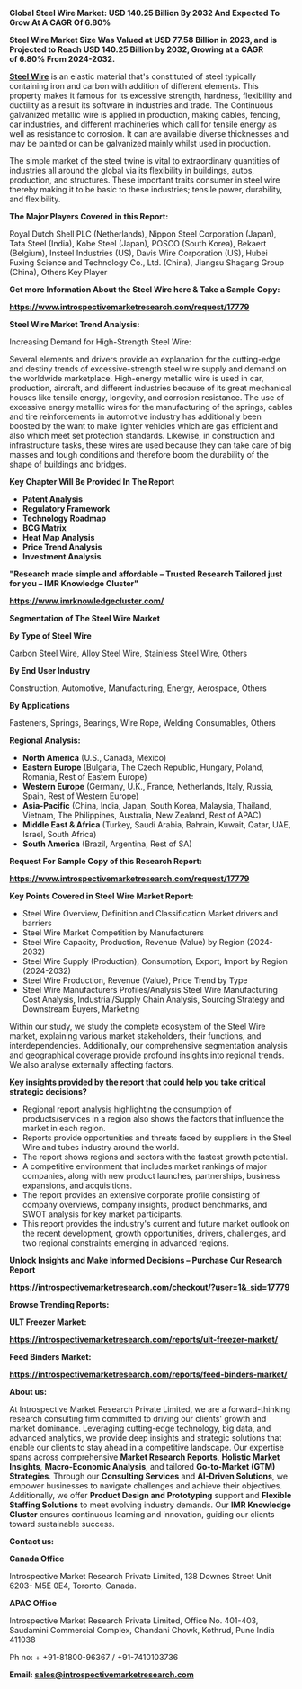 <p style="text-align: justify;">&nbsp;</p>
<p style="text-align: justify;">&nbsp;</p>
<p style="text-align: justify;">&nbsp;</p>
<p style="text-align: justify;">&nbsp;</p>
<p style="text-align: justify;">&nbsp;</p>
<p style="text-align: justify;">&nbsp;</p>
<p style="text-align: justify;">&nbsp;</p>
<p style="text-align: justify;">&nbsp;</p>
<p><strong>Global Steel Wire Market: USD 140.25 Billion By 2032 And Expected To Grow At A CAGR Of 6.80%</strong></p>
<p><strong>Steel Wire Market Size Was Valued at USD&nbsp;77.58&nbsp;Billion in 2023, and is Projected to Reach USD&nbsp;140.25&nbsp;Billion by 2032, Growing at a CAGR of&nbsp;6.80%&nbsp;From 2024-2032.</strong></p>
<p><strong><a href="https://introspectivemarketresearch.com/reports/steel-wire-market/">Steel Wire</a></strong> is an elastic material that's constituted of steel typically containing iron and carbon with addition of different elements. This property makes it famous for its excessive strength, hardness, flexibility and ductility as a result its software in industries and trade. The Continuous galvanized metallic wire is applied in production, making cables, fencing, car industries, and different machineries which call for tensile energy as well as resistance to corrosion. It can are available diverse thicknesses and may be painted or can be galvanized mainly whilst used in production.</p>
<p>The simple market of the steel twine is vital to extraordinary quantities of industries all around the global via its flexibility in buildings, autos, production, and structures. These important traits consumer in steel wire thereby making it to be basic to these industries; tensile power, durability, and flexibility.</p>
<p><strong>The&nbsp;Major&nbsp;Players Covered in this Report:</strong></p>
<p>Royal Dutch Shell PLC (Netherlands), Nippon Steel Corporation (Japan), Tata Steel (India), Kobe Steel (Japan), POSCO (South Korea), Bekaert (Belgium), Insteel Industries (US), Davis Wire Corporation (US), Hubei Fuxing Science and Technology Co., Ltd. (China), Jiangsu Shagang Group (China), Others Key Player</p>
<p><strong>Get more Information About the Steel Wire here &amp; Take a Sample Copy:</strong></p>
<p><strong><a href="https://www.introspectivemarketresearch.com/request/17779">https://www.introspectivemarketresearch.com/request/17779</a></strong></p>
<p><strong>Steel Wire Market Trend Analysis:</strong></p>
<p>Increasing Demand for High-Strength Steel Wire:</p>
<p>Several elements and drivers provide an explanation for the cutting-edge and destiny trends of excessive-strength steel wire supply and demand on the worldwide marketplace. High-energy metallic wire is used in car, production, aircraft, and different industries because of its great mechanical houses like tensile energy, longevity, and corrosion resistance. The use of excessive energy metallic wires for the manufacturing of the springs, cables and tire reinforcements in automotive industry has additionally been boosted by the want to make lighter vehicles which are gas efficient and also which meet set protection standards. Likewise, in construction and infrastructure tasks, these wires are used because they can take care of big masses and tough conditions and therefore boom the durability of the shape of buildings and bridges.</p>
<p><strong>Key Chapter Will Be Provided In The Report</strong></p>
<ul>
<li><strong>Patent Analysis</strong></li>
<li><strong>Regulatory Framework</strong></li>
<li><strong>Technology Roadmap</strong></li>
<li><strong>BCG Matrix</strong></li>
<li><strong>Heat Map Analysis</strong></li>
<li><strong>Price Trend Analysis</strong></li>
<li><strong>Investment Analysis</strong></li>
</ul>
<p><strong>"Research made simple and affordable &ndash; Trusted Research Tailored just for you &ndash; IMR Knowledge Cluster"</strong></p>
<p><strong><u><a href="https://www.imrknowledgecluster.com/">https://www.imrknowledgecluster.com/</a></u></strong></p>
<p><strong>Segmentation of The Steel Wire Market</strong></p>
<p><strong>By Type of Steel Wire</strong></p>
<p>Carbon Steel Wire, Alloy Steel Wire, Stainless Steel Wire, Others</p>
<p><strong>By End User Industry</strong></p>
<p>Construction, Automotive, Manufacturing, Energy, Aerospace, Others</p>
<p><strong>By Applications</strong></p>
<p>Fasteners, Springs, Bearings, Wire Rope, Welding Consumables, Others</p>
<p><strong>Regional Analysis:</strong></p>
<ul>
<li><strong>North America</strong>&nbsp;(U.S., Canada, Mexico)</li>
<li><strong>Eastern Europe</strong>&nbsp;(Bulgaria, The Czech Republic, Hungary, Poland, Romania, Rest of Eastern Europe)</li>
<li><strong>Western Europe</strong>&nbsp;(Germany, U.K., France, Netherlands, Italy, Russia, Spain, Rest of Western Europe)</li>
<li><strong>Asia-Pacific</strong>&nbsp;(China, India, Japan, South Korea, Malaysia, Thailand, Vietnam, The Philippines, Australia, New Zealand, Rest of APAC)</li>
<li><strong>Middle East &amp; Africa</strong>&nbsp;(Turkey, Saudi Arabia, Bahrain, Kuwait, Qatar, UAE, Israel, South Africa)</li>
<li><strong>South America</strong>&nbsp;(Brazil, Argentina, Rest of SA)</li>
</ul>
<p><strong>Request&nbsp;For&nbsp;Sample Copy of this Research Report:</strong></p>
<p><strong><a href="https://www.introspectivemarketresearch.com/request/17779">https://www.introspectivemarketresearch.com/request/17779</a></strong></p>
<p><strong>Key Points Covered in Steel Wire Market Report:</strong></p>
<ul>
<li>Steel Wire Overview, Definition and Classification Market drivers and barriers</li>
<li>Steel Wire Market Competition by Manufacturers</li>
<li>Steel Wire Capacity, Production, Revenue (Value) by Region (2024-2032)</li>
<li>Steel Wire Supply (Production), Consumption, Export, Import by Region (2024-2032)</li>
<li>Steel Wire Production, Revenue (Value), Price Trend by Type</li>
<li>Steel Wire Manufacturers Profiles/Analysis Steel Wire Manufacturing Cost Analysis, Industrial/Supply Chain Analysis, Sourcing Strategy and Downstream Buyers, Marketing</li>
</ul>
<p>Within our study, we study the complete ecosystem of the Steel Wire market, explaining various market stakeholders, their functions, and interdependencies. Additionally, our comprehensive segmentation analysis and geographical coverage provide profound insights into regional trends. We also analyse externally affecting factors.</p>
<p><strong>Key insights provided by the report that could help you take critical strategic decisions?</strong></p>
<ul>
<li>Regional report analysis highlighting the consumption of products/services in a region also shows the factors that influence the market in each region.</li>
<li>Reports provide opportunities and threats faced by suppliers in the Steel Wire and tubes industry around the world.</li>
<li>The report shows regions and sectors with the fastest growth potential.</li>
<li>A competitive environment that includes market rankings of major companies, along with new product launches, partnerships, business expansions, and acquisitions.</li>
<li>The report provides an extensive corporate profile consisting of company overviews, company insights, product benchmarks, and SWOT analysis for key market participants.</li>
<li>This report provides the industry's current and future market outlook on the recent development, growth opportunities, drivers, challenges, and two regional constraints emerging in advanced regions.</li>
</ul>
<p><strong>Unlock Insights and Make Informed Decisions &ndash; Purchase Our Research Report</strong></p>
<p><strong><a href="https://introspectivemarketresearch.com/checkout/?user=1&amp;_sid=17779">https://introspectivemarketresearch.com/checkout/?user=1&amp;_sid=17779</a></strong></p>
<p><strong>Browse Trending Reports:</strong></p>
<p><strong>ULT Freezer Market:</strong></p>
<p><strong><a href="https://introspectivemarketresearch.com/reports/ult-freezer-market/">https://introspectivemarketresearch.com/reports/ult-freezer-market/</a></strong></p>
<p><strong>Feed Binders Market:</strong></p>
<p><strong><a href="https://introspectivemarketresearch.com/reports/feed-binders-market/">https://introspectivemarketresearch.com/reports/feed-binders-market/</a></strong></p>
<p><strong>About us:</strong></p>
<p>At Introspective Market Research Private Limited, we are a forward-thinking research consulting firm committed to driving our clients' growth and market dominance. Leveraging cutting-edge technology, big data, and advanced analytics, we provide deep insights and strategic solutions that enable our clients to stay ahead in a competitive landscape. Our expertise spans across comprehensive&nbsp;<strong>Market Research Reports</strong>,&nbsp;<strong>Holistic Market Insights</strong>,&nbsp;<strong>Macro-Economic Analysis</strong>, and tailored&nbsp;<strong>Go-to-Market (GTM) Strategies</strong>. Through our&nbsp;<strong>Consulting Services</strong>&nbsp;and&nbsp;<strong>AI-Driven Solutions</strong>, we empower businesses to navigate challenges and achieve their objectives. Additionally, we offer&nbsp;<strong>Product Design and Prototyping</strong>&nbsp;support and&nbsp;<strong>Flexible Staffing Solutions</strong>&nbsp;to meet evolving industry demands. Our&nbsp;<strong>IMR Knowledge Cluster</strong>&nbsp;ensures continuous learning and innovation, guiding our clients toward sustainable success.</p>
<p><strong>Contact us:</strong></p>
<p><strong>Canada Office</strong></p>
<p>Introspective Market Research Private Limited, 138 Downes Street Unit 6203- M5E 0E4, Toronto, Canada.</p>
<p><strong>APAC Office</strong></p>
<p>Introspective Market Research Private Limited, Office No. 401-403, Saudamini Commercial Complex, Chandani Chowk, Kothrud, Pune India 411038</p>
<p>Ph no: + +91-81800-96367 / +91-7410103736</p>
<p><strong>Email:&nbsp;<a href="mailto:sales@introspectivemarketresearch.com">sales@introspectivemarketresearch.com</a></strong></p>
<p style="text-align: justify;">&nbsp;</p>

